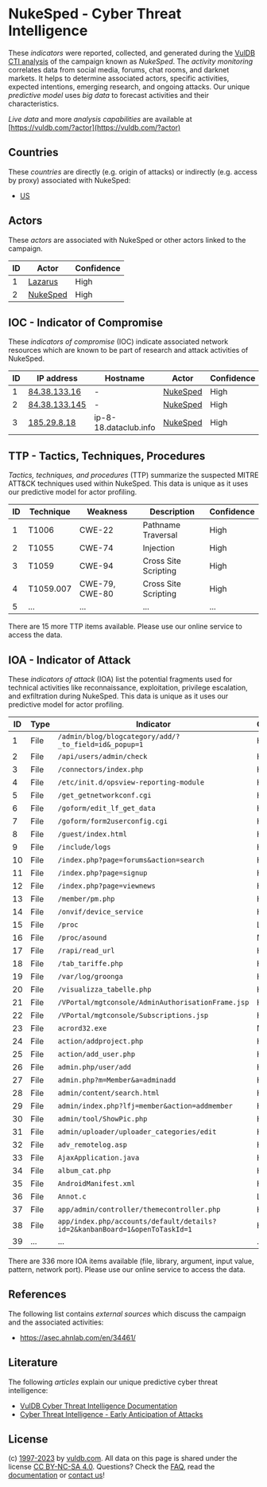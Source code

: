 # NukeSped - Cyber Threat Intelligence

These _indicators_ were reported, collected, and generated during the [VulDB CTI analysis](https://vuldb.com/?kb.cti) of the campaign known as _NukeSped_. The _activity monitoring_ correlates data from social media, forums, chat rooms, and darknet markets. It helps to determine associated actors, specific activities, expected intentions, emerging research, and ongoing attacks. Our unique _predictive model_ uses _big data_ to forecast activities and their characteristics.

_Live data_ and more _analysis capabilities_ are available at [https://vuldb.com/?actor](https://vuldb.com/?actor)

## Countries

These _countries_ are directly (e.g. origin of attacks) or indirectly (e.g. access by proxy) associated with NukeSped:

* [US](https://vuldb.com/?country.us)

## Actors

These _actors_ are associated with NukeSped or other actors linked to the campaign.

ID | Actor | Confidence
-- | ----- | ----------
1 | [Lazarus](https://vuldb.com/?actor.lazarus) | High
2 | [NukeSped](https://vuldb.com/?actor.nukesped) | High

## IOC - Indicator of Compromise

These _indicators of compromise_ (IOC) indicate associated network resources which are known to be part of research and attack activities of NukeSped.

ID | IP address | Hostname | Actor | Confidence
-- | ---------- | -------- | ----- | ----------
1 | [84.38.133.16](https://vuldb.com/?ip.84.38.133.16) | - | [NukeSped](https://vuldb.com/?actor.nukesped) | High
2 | [84.38.133.145](https://vuldb.com/?ip.84.38.133.145) | - | [NukeSped](https://vuldb.com/?actor.nukesped) | High
3 | [185.29.8.18](https://vuldb.com/?ip.185.29.8.18) | ip-8-18.dataclub.info | [NukeSped](https://vuldb.com/?actor.nukesped) | High

## TTP - Tactics, Techniques, Procedures

_Tactics, techniques, and procedures_ (TTP) summarize the suspected MITRE ATT&CK techniques used within NukeSped. This data is unique as it uses our predictive model for actor profiling.

ID | Technique | Weakness | Description | Confidence
-- | --------- | -------- | ----------- | ----------
1 | T1006 | CWE-22 | Pathname Traversal | High
2 | T1055 | CWE-74 | Injection | High
3 | T1059 | CWE-94 | Cross Site Scripting | High
4 | T1059.007 | CWE-79, CWE-80 | Cross Site Scripting | High
5 | ... | ... | ... | ...

There are 15 more TTP items available. Please use our online service to access the data.

## IOA - Indicator of Attack

These _indicators of attack_ (IOA) list the potential fragments used for technical activities like reconnaissance, exploitation, privilege escalation, and exfiltration during NukeSped. This data is unique as it uses our predictive model for actor profiling.

ID | Type | Indicator | Confidence
-- | ---- | --------- | ----------
1 | File | `/admin/blog/blogcategory/add/?_to_field=id&_popup=1` | High
2 | File | `/api/users/admin/check` | High
3 | File | `/connectors/index.php` | High
4 | File | `/etc/init.d/opsview-reporting-module` | High
5 | File | `/get_getnetworkconf.cgi` | High
6 | File | `/goform/edit_lf_get_data` | High
7 | File | `/goform/form2userconfig.cgi` | High
8 | File | `/guest/index.html` | High
9 | File | `/include/logs` | High
10 | File | `/index.php?page=forums&action=search` | High
11 | File | `/index.php?page=signup` | High
12 | File | `/index.php?page=viewnews` | High
13 | File | `/member/pm.php` | High
14 | File | `/onvif/device_service` | High
15 | File | `/proc` | Low
16 | File | `/proc/asound` | Medium
17 | File | `/rapi/read_url` | High
18 | File | `/tab_tariffe.php` | High
19 | File | `/var/log/groonga` | High
20 | File | `/visualizza_tabelle.php` | High
21 | File | `/VPortal/mgtconsole/AdminAuthorisationFrame.jsp` | High
22 | File | `/VPortal/mgtconsole/Subscriptions.jsp` | High
23 | File | `acrord32.exe` | Medium
24 | File | `action/addproject.php` | High
25 | File | `action/add_user.php` | High
26 | File | `admin.php/user/add` | High
27 | File | `admin.php?m=Member&a=adminadd` | High
28 | File | `admin/content/search.html` | High
29 | File | `admin/index.php?lfj=member&action=addmember` | High
30 | File | `admin/tool/ShowPic.php` | High
31 | File | `admin/uploader/uploader_categories/edit` | High
32 | File | `adv_remotelog.asp` | High
33 | File | `AjaxApplication.java` | High
34 | File | `album_cat.php` | High
35 | File | `AndroidManifest.xml` | High
36 | File | `Annot.c` | Low
37 | File | `app/admin/controller/themecontroller.php` | High
38 | File | `app/index.php/accounts/default/details?id=2&kanbanBoard=1&openToTaskId=1` | High
39 | ... | ... | ...

There are 336 more IOA items available (file, library, argument, input value, pattern, network port). Please use our online service to access the data.

## References

The following list contains _external sources_ which discuss the campaign and the associated activities:

* https://asec.ahnlab.com/en/34461/

## Literature

The following _articles_ explain our unique predictive cyber threat intelligence:

* [VulDB Cyber Threat Intelligence Documentation](https://vuldb.com/?kb.cti)
* [Cyber Threat Intelligence - Early Anticipation of Attacks](https://www.scip.ch/en/?labs.20201022)

## License

(c) [1997-2023](https://vuldb.com/?kb.changelog) by [vuldb.com](https://vuldb.com/?kb.about). All data on this page is shared under the license [CC BY-NC-SA 4.0](https://creativecommons.org/licenses/by-nc-sa/4.0/). Questions? Check the [FAQ](https://vuldb.com/?kb.faq), read the [documentation](https://vuldb.com/?kb) or [contact us](https://vuldb.com/?contact)!
